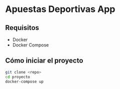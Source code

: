 # Apuestas Deportivas App

## Requisitos
- Docker
- Docker Compose

## Cómo iniciar el proyecto

```bash
git clone <repo>
cd proyecto
docker-compose up
